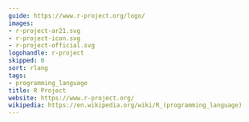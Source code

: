 ```yaml
---
guide: https://www.r-project.org/logo/
images:
- r-project-ar21.svg
- r-project-icon.svg
- r-project-official.svg
logohandle: r-project
skipped: 0
sort: rlang
tags:
- programming_language
title: R Project
website: https://www.r-project.org/
wikipedia: https://en.wikipedia.org/wiki/R_(programming_language)
---
```

